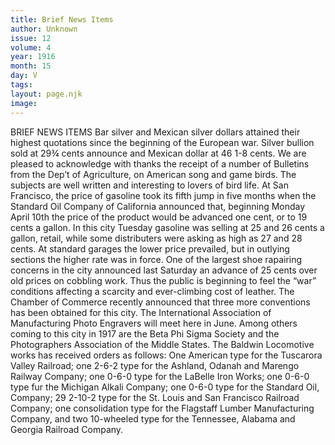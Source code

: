```yaml
---
title: Brief News Items
author: Unknown
issue: 12
volume: 4
year: 1916
month: 15
day: V
tags:
layout: page.njk
image:
---
```

BRIEF NEWS ITEMS       Bar silver and Mexican silver dollars attained their highest quotations since the beginning of the European war. Silver bullion sold at 29¾ cents announce and Mexican dollar at 46 1-8 cents.       We are pleased to acknowledge with thanks the receipt of a number of Bulletins from the Dep’t of Agriculture, on American song and game birds. The subjects are well written and interesting to lovers of bird life.       At San Francisco, the price of gasoline took its fifth jump in five months when the Standard Oil Company of California announced that, beginning Monday April 10th the price of the product would be advanced one cent, or to 19 cents a gallon.       In this city Tuesday gasoline was selling at 25 and 26 cents a gallon, retail, while some distributers were asking as high as 27 and 28 cents. At standard garages the lower price prevailed, but in outlying sections the higher rate was in force.       One of the largest shoe rapairing concerns in the city announced last Saturday an advance of 25 cents over old prices on cobbling work. Thus the public is beginning to feel the “war” conditions affecting a scarcity and ever-climbing cost of leather.       The Chamber of Commerce recently announced that three more conventions has been obtained for this city. The International Association of Manufacturing Photo Engravers will meet here in June. Among others coming to this city in 1917 are the Beta Phi Sigma Society and the Photographers Association of the Middle States.       The Baldwin Locomotive works has received orders as follows: One American type for the Tuscarora Valley Railroad; one 2-6-2 type for the Ashland, Odanah and Marengo Railway Company; one 0-6-0 type for the LaBelle Iron Works; one 0-6-0 type fur the Michigan Alkali Company; one 0-6-0 type for the Standard Oil, Company; 29 2-10-2 type for the St. Louis and San Francisco Railroad Company; one consolidation type for the Flagstaff Lumber Manufacturing Company, and two 10-wheeled type for the Tennessee, Alabama and Georgia Railroad Company. 

